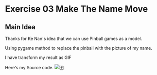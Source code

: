 # Exercise 03 Make The Name Move
## Main Idea
Thanks for Ke Nan's idea that we can use Pinball games as a model.

Using pygame method to replace the pinball with the picture of my name.

I have transform my result as GIF

Here's my  Source code.
![图](https://raw.githubusercontent.com/chenyilin123/computational_physics_N2015301020152/master/Exercise%2003%20make%20the%20name%20move/%E6%BA%90%E4%BB%A3%E7%A0%81.png)
